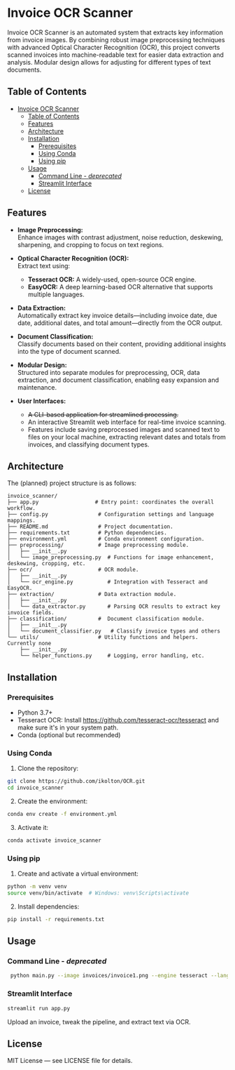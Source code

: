 # Invoice OCR Scanner

Invoice OCR Scanner is an automated system that extracts key information from invoice images. By combining robust image preprocessing techniques with advanced Optical Character Recognition (OCR), this project converts scanned invoices into machine-readable text for easier data extraction and analysis. Modular design allows for adjusting for different types of text documents.

## Table of Contents

- [Invoice OCR Scanner](#invoice-ocr-scanner)
  - [Table of Contents](#table-of-contents)
  - [Features](#features)
  - [Architecture](#architecture)
  - [Installation](#installation)
    - [Prerequisites](#prerequisites)
    - [Using Conda](#using-conda)
    - [Using pip](#using-pip)
  - [Usage](#usage)
    - [Command Line - *deprecated*](#command-line---deprecated)
    - [Streamlit Interface](#streamlit-interface)
  - [License](#license)

## Features

- **Image Preprocessing:**  
  Enhance images with contrast adjustment, noise reduction, deskewing, sharpening, and cropping to focus on text regions.

- **Optical Character Recognition (OCR):**  
  Extract text using:
  - **Tesseract OCR:** A widely-used, open-source OCR engine.
  - **EasyOCR:** A deep learning-based OCR alternative that supports multiple languages.

- **Data Extraction:**  
  Automatically extract key invoice details—including invoice date, due date, additional dates, and total amount—directly from the OCR output.

- **Document Classification:**  
  Classify documents based on their content, providing additional insights into the type of document scanned.

- **Modular Design:**  
  Structured into separate modules for preprocessing, OCR, data extraction, and document classification, enabling easy expansion and maintenance.

- **User Interfaces:**  
  - ~~A CLI-based application for streamlined processing.~~  
  - An interactive Streamlit web interface for real-time invoice scanning.
  - Features include saving preprocessed images and scanned text to files on your local machine, extracting relevant dates and totals from invoices, and classifying document types.


## Architecture

The (planned) project structure is as follows:
```
invoice_scanner/
├── app.py                  # Entry point: coordinates the overall workflow.
├── config.py                # Configuration settings and language mappings.
├── README.md                # Project documentation.
├── requirements.txt         # Python dependencies.
├── environment.yml          # Conda environment configuration.
├── preprocessing/           # Image preprocessing module.
│   ├── __init__.py
│   └── image_preprocessing.py  # Functions for image enhancement, deskewing, cropping, etc.
├── ocr/                     # OCR module.
│   ├── __init__.py
│   └── ocr_engine.py           # Integration with Tesseract and EasyOCR.
├── extraction/              # Data extraction module.
│   ├── __init__.py
│   └── data_extractor.py       # Parsing OCR results to extract key invoice fields.
├── classification/          #  Document classification module.
│   ├── __init__.py
│   └── document_classifier.py   # Classify invoice types and others
└── utils/                   # Utility functions and helpers. Currently none
    ├── __init__.py
    └── helper_functions.py     # Logging, error handling, etc.
```

## Installation

### Prerequisites

- Python 3.7+
- Tesseract OCR: Install https://github.com/tesseract-ocr/tesseract and make sure it's in your system path.
- Conda (optional but recommended)

### Using Conda

1. Clone the repository:
```sh
git clone https://github.com/ikolton/OCR.git
cd invoice_scanner
```
2. Create the environment:
```sh
conda env create -f environment.yml
```
3. Activate it:
```sh
conda activate invoice_scanner
```
### Using pip

1. Create and activate a virtual environment:
```sh
python -m venv venv
source venv/bin/activate  # Windows: venv\Scripts\activate
```
2. Install dependencies:
```sh
pip install -r requirements.txt
```
## Usage

### Command Line - *deprecated*
```sh
 python main.py --image invoices/invoice1.png --engine tesseract --lang english
```
### Streamlit Interface

```sh
streamlit run app.py
```

Upload an invoice, tweak the pipeline, and extract text via OCR.


## License

MIT License — see LICENSE file for details.
